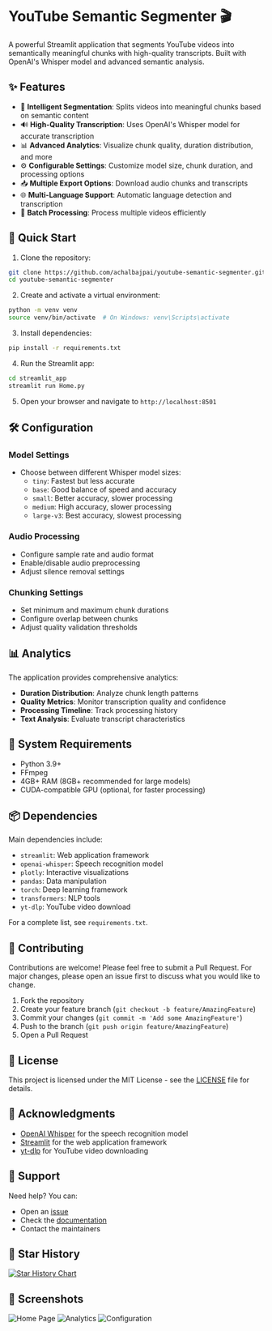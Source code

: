 # YouTube Semantic Segmenter 🎬

A powerful Streamlit application that segments YouTube videos into semantically meaningful chunks with high-quality transcripts. Built with OpenAI's Whisper model and advanced semantic analysis.

## ✨ Features

-  🎯 **Intelligent Segmentation**: Splits videos into meaningful chunks based on semantic content
-  🔊 **High-Quality Transcription**: Uses OpenAI's Whisper model for accurate transcription
-  📊 **Advanced Analytics**: Visualize chunk quality, duration distribution, and more
-  ⚙️ **Configurable Settings**: Customize model size, chunk duration, and processing options
-  📥 **Multiple Export Options**: Download audio chunks and transcripts
-  🌐 **Multi-Language Support**: Automatic language detection and transcription
-  🔄 **Batch Processing**: Process multiple videos efficiently

## 🚀 Quick Start

1. Clone the repository:

```bash
git clone https://github.com/achalbajpai/youtube-semantic-segmenter.git
cd youtube-semantic-segmenter
```

2. Create and activate a virtual environment:

```bash
python -m venv venv
source venv/bin/activate  # On Windows: venv\Scripts\activate
```

3. Install dependencies:

```bash
pip install -r requirements.txt
```

4. Run the Streamlit app:

```bash
cd streamlit_app
streamlit run Home.py
```

5. Open your browser and navigate to `http://localhost:8501`

## 🛠️ Configuration

### Model Settings

-  Choose between different Whisper model sizes:
   -  `tiny`: Fastest but less accurate
   -  `base`: Good balance of speed and accuracy
   -  `small`: Better accuracy, slower processing
   -  `medium`: High accuracy, slower processing
   -  `large-v3`: Best accuracy, slowest processing

### Audio Processing

-  Configure sample rate and audio format
-  Enable/disable audio preprocessing
-  Adjust silence removal settings

### Chunking Settings

-  Set minimum and maximum chunk durations
-  Configure overlap between chunks
-  Adjust quality validation thresholds

## 📊 Analytics

The application provides comprehensive analytics:

-  **Duration Distribution**: Analyze chunk length patterns
-  **Quality Metrics**: Monitor transcription quality and confidence
-  **Processing Timeline**: Track processing history
-  **Text Analysis**: Evaluate transcript characteristics

## 🔧 System Requirements

-  Python 3.9+
-  FFmpeg
-  4GB+ RAM (8GB+ recommended for large models)
-  CUDA-compatible GPU (optional, for faster processing)

## 📦 Dependencies

Main dependencies include:

-  `streamlit`: Web application framework
-  `openai-whisper`: Speech recognition model
-  `plotly`: Interactive visualizations
-  `pandas`: Data manipulation
-  `torch`: Deep learning framework
-  `transformers`: NLP tools
-  `yt-dlp`: YouTube video download

For a complete list, see `requirements.txt`.

## 🤝 Contributing

Contributions are welcome! Please feel free to submit a Pull Request. For major changes, please open an issue first to discuss what you would like to change.

1. Fork the repository
2. Create your feature branch (`git checkout -b feature/AmazingFeature`)
3. Commit your changes (`git commit -m 'Add some AmazingFeature'`)
4. Push to the branch (`git push origin feature/AmazingFeature`)
5. Open a Pull Request

## 📝 License

This project is licensed under the MIT License - see the [LICENSE](LICENSE) file for details.

## 🙏 Acknowledgments

-  [OpenAI Whisper](https://github.com/openai/whisper) for the speech recognition model
-  [Streamlit](https://streamlit.io/) for the web application framework
-  [yt-dlp](https://github.com/yt-dlp/yt-dlp) for YouTube video downloading

## 📧 Support

Need help? You can:

-  Open an [issue](https://github.com/achalbajpai/youtube-semantic-segmenter/issues)
-  Check the [documentation](https://github.com/achalbajpai/youtube-semantic-segmenter/wiki)
-  Contact the maintainers

## 🌟 Star History

[![Star History Chart](https://api.star-history.com/svg?repos=achalbajpai/youtube-semantic-segmenter&type=Date)](https://star-history.com/#achalbajpai/youtube-semantic-segmenter&Date)

## 📸 Screenshots

![Home Page](https://raw.githubusercontent.com/achalbajpai/youtube-semantic-segmenter/main/docs/images/home.png)
![Analytics](https://raw.githubusercontent.com/achalbajpai/youtube-semantic-segmenter/main/docs/images/analytics.png)
![Configuration](https://raw.githubusercontent.com/achalbajpai/youtube-semantic-segmenter/main/docs/images/config.png)
